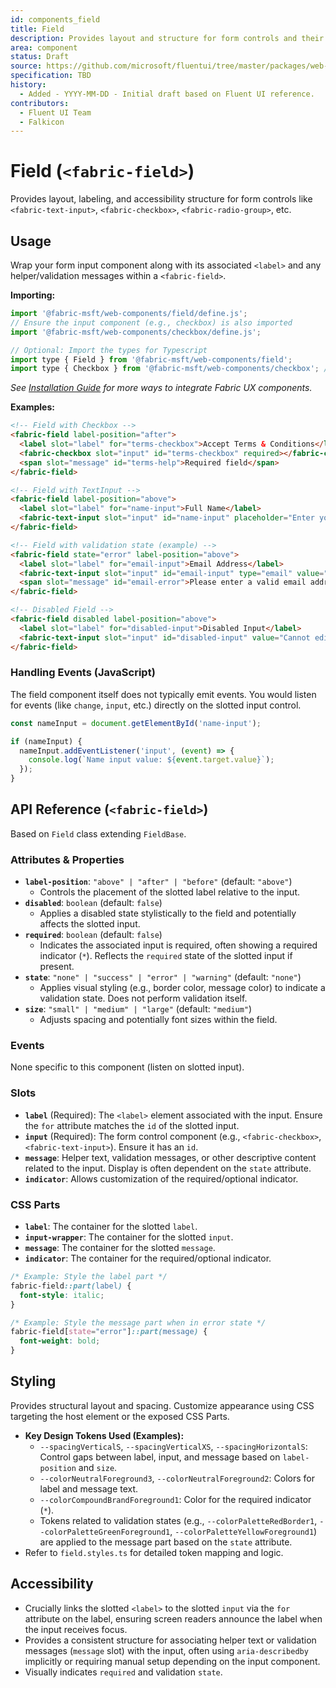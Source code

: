 ```yaml
---
id: components_field
title: Field
description: Provides layout and structure for form controls and their labels.
area: component
status: Draft
source: https://github.com/microsoft/fluentui/tree/master/packages/web-components/src/field
specification: TBD
history:
  - Added - YYYY-MM-DD - Initial draft based on Fluent UI reference.
contributors:
  - Fluent UI Team
  - Falkicon
---
```


# Field (`<fabric-field>`)

<!-- BEGIN-SECTION: Field Overview -->
Provides layout, labeling, and accessibility structure for form controls like `<fabric-text-input>`, `<fabric-checkbox>`, `<fabric-radio-group>`, etc.
<!-- END-SECTION: Field Overview -->

## Usage

Wrap your form input component along with its associated `<label>` and any helper/validation messages within a `<fabric-field>`.

<!-- BEGIN-SECTION: Field Usage -->
**Importing:**

```javascript
import '@fabric-msft/web-components/field/define.js';
// Ensure the input component (e.g., checkbox) is also imported
import '@fabric-msft/web-components/checkbox/define.js';

// Optional: Import the types for Typescript
import type { Field } from '@fabric-msft/web-components/field';
import type { Checkbox } from '@fabric-msft/web-components/checkbox'; // Example input type
```

*See [Installation Guide](../../guides/installation.md) for more ways to integrate Fabric UX components.*

**Examples:**

```html
<!-- Field with Checkbox -->
<fabric-field label-position="after">
  <label slot="label" for="terms-checkbox">Accept Terms & Conditions</label>
  <fabric-checkbox slot="input" id="terms-checkbox" required></fabric-checkbox>
  <span slot="message" id="terms-help">Required field</span>
</fabric-field>

<!-- Field with TextInput -->
<fabric-field label-position="above">
  <label slot="label" for="name-input">Full Name</label>
  <fabric-text-input slot="input" id="name-input" placeholder="Enter your name"></fabric-text-input>
</fabric-field>

<!-- Field with validation state (example) -->
<fabric-field state="error" label-position="above">
  <label slot="label" for="email-input">Email Address</label>
  <fabric-text-input slot="input" id="email-input" type="email" value="invalid-email"></fabric-text-input>
  <span slot="message" id="email-error">Please enter a valid email address.</span>
</fabric-field>

<!-- Disabled Field -->
<fabric-field disabled label-position="above">
  <label slot="label" for="disabled-input">Disabled Input</label>
  <fabric-text-input slot="input" id="disabled-input" value="Cannot edit"></fabric-text-input>
</fabric-field>
```

### Handling Events (JavaScript)

The field component itself does not typically emit events. You would listen for events (like `change`, `input`, etc.) directly on the slotted input control.

```javascript
const nameInput = document.getElementById('name-input');

if (nameInput) {
  nameInput.addEventListener('input', (event) => {
    console.log(`Name input value: ${event.target.value}`);
  });
}
```
<!-- END-SECTION: Field Usage -->

## API Reference (`<fabric-field>`)

<!-- BEGIN-SECTION: Field API -->
Based on `Field` class extending `FieldBase`.

### Attributes & Properties

*   **`label-position`**: `"above" | "after" | "before"` (default: `"above"`)
    *   Controls the placement of the slotted label relative to the input.
*   **`disabled`**: `boolean` (default: `false`)
    *   Applies a disabled state stylistically to the field and potentially affects the slotted input.
*   **`required`**: `boolean` (default: `false`)
    *   Indicates the associated input is required, often showing a required indicator (`*`). Reflects the `required` state of the slotted input if present.
*   **`state`**: `"none" | "success" | "error" | "warning"` (default: `"none"`)
    *   Applies visual styling (e.g., border color, message color) to indicate a validation state. Does not perform validation itself.
*   **`size`**: `"small" | "medium" | "large"` (default: `"medium"`)
    *   Adjusts spacing and potentially font sizes within the field.

### Events

None specific to this component (listen on slotted input).

### Slots

*   **`label`** (Required): The `<label>` element associated with the input. Ensure the `for` attribute matches the `id` of the slotted input.
*   **`input`** (Required): The form control component (e.g., `<fabric-checkbox>`, `<fabric-text-input>`). Ensure it has an `id`.
*   **`message`**: Helper text, validation messages, or other descriptive content related to the input. Display is often dependent on the `state` attribute.
*   **`indicator`**: Allows customization of the required/optional indicator.

### CSS Parts

*   **`label`**: The container for the slotted `label`.
*   **`input-wrapper`**: The container for the slotted `input`.
*   **`message`**: The container for the slotted `message`.
*   **`indicator`**: The container for the required/optional indicator.

```css
/* Example: Style the label part */
fabric-field::part(label) {
  font-style: italic;
}

/* Example: Style the message part when in error state */
fabric-field[state="error"]::part(message) {
  font-weight: bold;
}
```
<!-- END-SECTION: Field API -->

## Styling

<!-- BEGIN-SECTION: Field Styling -->
Provides structural layout and spacing. Customize appearance using CSS targeting the host element or the exposed CSS Parts.

*   **Key Design Tokens Used (Examples):**
    *   `--spacingVerticalS`, `--spacingVerticalXS`, `--spacingHorizontalS`: Control gaps between label, input, and message based on `label-position` and `size`.
    *   `--colorNeutralForeground3`, `--colorNeutralForeground2`: Colors for label and message text.
    *   `--colorCompoundBrandForeground1`: Color for the required indicator (`*`).
    *   Tokens related to validation states (e.g., `--colorPaletteRedBorder1`, `--colorPaletteGreenForeground1`, `--colorPaletteYellowForeground1`) are applied to the message part based on the `state` attribute.
*   Refer to `field.styles.ts` for detailed token mapping and logic.
<!-- END-SECTION: Field Styling -->

## Accessibility

<!-- BEGIN-SECTION: Field Accessibility -->
*   Crucially links the slotted `<label>` to the slotted `input` via the `for` attribute on the label, ensuring screen readers announce the label when the input receives focus.
*   Provides a consistent structure for associating helper text or validation messages (`message` slot) with the input, often using `aria-describedby` implicitly or requiring manual setup depending on the input component.
*   Visually indicates `required` and validation `state`.
<!-- END-SECTION: Field Accessibility --> 